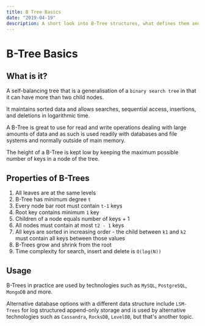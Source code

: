 ```yaml
---
title: B Tree Basics
date: "2019-04-19"
description: A short look into B-Tree structures, what defines them and some technologies that use them.
---
```


# B-Tree Basics

## What is it?

A self-balancing tree that is a generalisation of a `binary search tree` in that it can have more than two child nodes.

It maintains sorted data and allows searches, sequential access, insertions, and deletions in logarithmic time.

A B-Tree is great to use for read and write operations dealing with large amounts of data and as such is used readily with databases and file systems and normally outside of main memory.

The height of a B-Tree is kept low by keeping the maximum possible number of keys in a node of the tree.

## Properties of B-Trees

1. All leaves are at the same levels
2. B-Tree has minimum degree `t`
3. Every node bar root must contain `t-1` keys
4. Root key contains minimum `1` key
5. Children of a node equals number of keys + 1
6. All nodes must contain at most `t2 - 1` keys
7. All keys are sorted in increasing order - the child between `k1` and `k2` must contain all keys between those values
8. B-Trees grow and shrink from the root
9. Time complexity for search, insert and delete is `O(log(N))`

## Usage

B-Trees in practice are used by technologies such as `MySQL`, `PostgreSQL`, `MongoDB` and more.

Alternative database options with a different data structure include `LSM-Trees` for log structured append-only storage and is used by alternative technologies such as `Cassandra`, `RocksDB`, `LevelDB`, but that's another topic.
